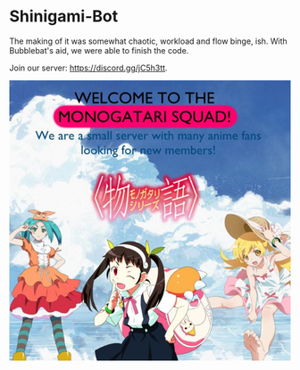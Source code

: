 # Shinigami-Bot
The making of it was somewhat chaotic, workload and flow binge, ish. With Bubblebat's aid, we were able to finish the code.

Join our server: https://discord.gg/jC5h3tt.

![](mono_poster.jpg)
